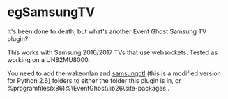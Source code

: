 # egSamsungTV

It's been done to death, but what's another Event Ghost Samsung TV plugin?

This works with Samsung 2016/2017 TVs that use websockets.  Tested as working on a UN82MU8000.

You need to add the wakeonlan and [samsungctl](https://github.com/Ape/samsungctl) (this is a modified version for Python 2.6) folders to either the folder this plugin is in, or %programfiles(x86)%\EventGhost\lib26\site-packages .
